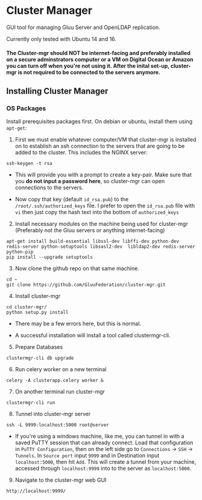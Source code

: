 # Cluster Manager

GUI tool for managing Gluu Server and OpenLDAP replication.

Currently only tested with Ubuntu 14 and 16.

#### The Cluster-mgr should NOT be internet-facing and preferably installed on a secure adminstrators computer or a VM on Digital Ocean or Amazon you can turn off when you're not using it. After the inital set-up, cluster-mgr is not required to be connected to the servers anymore.

## Installing Cluster Manager

### OS Packages

Install prerequisites packages first. On debian or ubuntu, install them using `apt-get`:

1) First we must enable whatever computer/VM that cluster-mgr is installed on to establish an ssh connection to the servers that are going to be added to the cluster. This includes the NGINX server:

`ssh-keygen -t rsa`

- This will provide you with a prompt to create a key-pair. Make sure that you **do not input a password here**, so cluster-mgr can open connections to the servers.

- Now copy that key (default `id_rsa.pub`) to the `/root/.ssh/authorized_keys` file. I prefer to open the `id_rsa.pub` file with `vi` then just copy the hash text into the bottom of `authorized_keys`

2) Install necessary modules on the machine being used for cluster-mgr (Preferably not the Gluu servers or anything internet-facing)

```
apt-get install build-essential libssl-dev libffi-dev python-dev redis-server python-setuptools libsasl2-dev  libldap2-dev redis-server python-pip
pip install --upgrade setuptools
```

3) Now clone the github repo on that same machine.

```
cd ~
git clone https://github.com/GluuFederation/cluster-mgr.git
```

4) Install cluster-mgr

```
cd cluster-mgr/
python setup.py install
```

- There may be a few errors here, but this is normal.

- A successful installation will install a tool called clustermgr-cli.

5) Prepare Databases

```
clustermgr-cli db upgrade
```

6) Run celery worker on a new terminal

```
celery -A clusterapp.celery worker &
```

7) On another terminal run cluster-mgr

```
clustermgr-cli run
```

8) Tunnel into cluster-mgr server

```
ssh -L 9999:localhost:5000 root@server
```

- If you're using a windows machine, like me, you can tunnel in with a saved PuTTY session that can already connect. Load that configuration in `PuTTY Configuration`, then on the left side go to `Connections` -> `SSH` -> `Tunnels`. In `Source port` input `9999` and in Destination input `localhost:5000`, then hit `Add`. This will create a tunnel from your machine, accessed through `localhost:9999` into to the server as `localhost:5000`.

9) Navigate to the cluster-mgr web GUI

```
http://localhost:9999/
```

